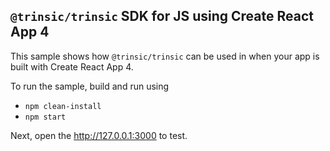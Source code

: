 ## `@trinsic/trinsic` SDK for JS using Create React App 4

This sample shows how `@trinsic/trinsic` can be used in when your app is built with Create React App 4.

To run the sample, build and run using

- `npm clean-install`
- `npm start`

Next, open the http://127.0.0.1:3000 to test.
